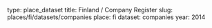 type: place_dataset
title: Finland / Company Register
slug: places/fi/datasets/companies
place: fi
dataset: companies
year: 2014
